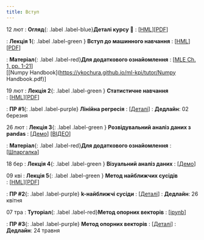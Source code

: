 ```yaml
---
title: Вступ 
---
```



12 лют 
: **Огляд**{: .label .label-blue}**Деталі курсу 👋**
  : [[HML](https://ykochura.github.io/ml-kpi/?p=details.md#1)][[PDF](https://ykochura.github.io/ml-kpi/pdf/details.pdf)] 

: **Лекція 1**{: .label .label-green } **Вступ до машинного навчання**
  : [[HML](https://ykochura.github.io/ml-kpi/?p=lecture1.md#1)][[PDF](https://ykochura.github.io/ml-kpi/pdf/lecture1.pdf)] 

: **Матеріал**{: .label .label-red}**Для додаткового ознайомлення**
  : [[MLE Ch. 1, pp. 1-21](http://bit.ly/MLEbook-Chapter1)] <br> [[Numpy Handbook](https://ykochura.github.io/ml-kpi/tutor/Numpy Handbook.pdf)]


19 лют
: **Лекція 2**{: .label .label-green } **Cтатистичне навчання**  
  : [[HML](https://ykochura.github.io/ml-kpi/?p=lecture2.md#1)][[PDF](https://ykochura.github.io/ml-kpi/pdf/lecture2.pdf)] 

: **ПР #1**{: .label .label-purple} **Лiнiйна регресiя** 
  : [[Деталі](https://drive.google.com/file/d/17rqnKTbh6SOar-CVdyBYL4Xy6RsLuNwR/view?usp=sharing)] 
    : **Дедлайн**:  02 березня

26 лют
: **Лекція 3**{: .label .label-green } **Розвідувальний аналіз даних з pandas**
  : [[Демо](https://www.kaggle.com/code/kyuriy/pandas)] [[ВІДЕО](https://youtu.be/OmxMWNXWjQA)]

: **Матеріал**{: .label .label-red}**Для додаткового ознайомлення**
  : [[Шпаргалка](https://colab.research.google.com/github/fralfaro/DS-Cheat-Sheets/blob/main/docs/examples/pandas/pandas.ipynb)] 

18 бер
: **Лекція 4**{: .label .label-green } **Візуальний аналіз даних**
  : [[Демо](https://www.kaggle.com/code/kyuriy/12345)] 

09 кві
: **Лекція 5**{: .label .label-green } **Метод найближчих сусідів**  
  : [[HML](https://ykochura.github.io/ml-kpi/?p=lecture5.md#1)][[PDF](https://ykochura.github.io/ml-kpi/pdf/lecture5.pdf)]

: **ПР #2**{: .label .label-purple} **k-найближчі сусіди** 
  : [[Деталі](https://drive.google.com/file/d/1rudfsCq7LQg-fdwykl4b08otDLmYN3lx/view?usp=sharing)] 
    : **Дедлайн**:  26 квітня

07 тра
: **Туторіал**{: .label .label-red}**Метод опорних векторів**
  : [[ipynb](https://colab.research.google.com/github/YKochura/ml-kpi/blob/main/tutor/support_vector_machines.ipynb)]

: **ПР #3**{: .label .label-purple} **Метод опорних векторiв** 
  : [[Деталі](https://drive.google.com/file/d/1yXXFUSBJ8-9i-7rCd7b-SLfHsaZS6ORP/view?usp=sharing)] 
    : **Дедлайн**:  24 травня 


<!--
#### Очікуються матеріали та запис лекції

26 бер
: **Лекція 4**{: .label .label-green } **Візуальний аналіз даних**
  : [[Демо]()] [[ВІДЕО]()]
  [[ВІДЕО](https://youtu.be/_LDRSPLwOb8)]
 -->
